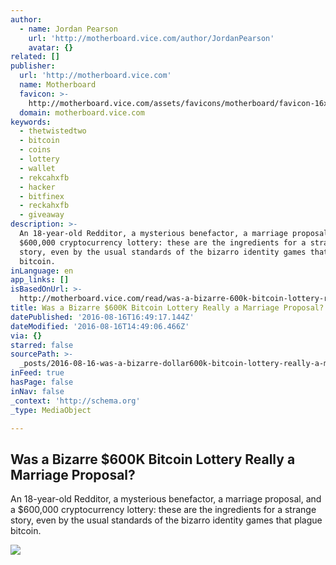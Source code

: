 ```yaml
---
author:
  - name: Jordan Pearson
    url: 'http://motherboard.vice.com/author/JordanPearson'
    avatar: {}
related: []
publisher:
  url: 'http://motherboard.vice.com'
  name: Motherboard
  favicon: >-
    http://motherboard.vice.com/assets/favicons/motherboard/favicon-16x16.png?v20160720101513
  domain: motherboard.vice.com
keywords:
  - thetwistedtwo
  - bitcoin
  - coins
  - lottery
  - wallet
  - rekcahxfb
  - hacker
  - bitfinex
  - reckahxfb
  - giveaway
description: >-
  An 18-year-old Redditor, a mysterious benefactor, a marriage proposal, and a
  $600,000 cryptocurrency lottery: these are the ingredients for a strange
  story, even by the usual standards of the bizarro identity games that plague
  bitcoin.
inLanguage: en
app_links: []
isBasedOnUrl: >-
  http://motherboard.vice.com/read/was-a-bizarre-600k-bitcoin-lottery-really-a-marriage-proposal-rekcahxfb
title: Was a Bizarre $600K Bitcoin Lottery Really a Marriage Proposal?
datePublished: '2016-08-16T16:49:17.144Z'
dateModified: '2016-08-16T14:49:06.466Z'
via: {}
starred: false
sourcePath: >-
  _posts/2016-08-16-was-a-bizarre-dollar600k-bitcoin-lottery-really-a-marriage-propos.md
inFeed: true
hasPage: false
inNav: false
_context: 'http://schema.org'
_type: MediaObject

---
```

<article style=""><h1>Was a Bizarre $600K Bitcoin Lottery Really a Marriage Proposal?</h1><p>An 18-year-old Redditor, a mysterious benefactor, a marriage proposal, and a $600,000 cryptocurrency lottery: these are the ingredients for a strange story, even by the usual standards of the bizarro identity games that plague bitcoin.</p><img src="http://motherboard-images.vice.com/content-images/article/no-id/1471295292236873.jpg" /></article>